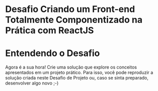 # Desafio Criando um Front-end Totalmente Componentizado na Prática com ReactJS

# Entendendo o Desafio
 
Agora é a sua hora! Crie uma solução que explore os conceitos apresentados em um projeto prático. Para isso, você pode reproduzir a solução criada neste Desafio de Projeto ou, caso se sinta preparado, desenvolver algo novo ;-)
